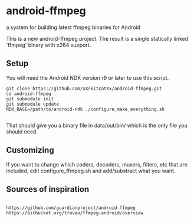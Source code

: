 android-ffmpeg
==============

a system for building latest ffmpeg binaries for Android


This is a new android-ffmpeg project.
The result is a single statically linked 'ffmpeg' binary with x264 support. 


Setup
-----
You will need the Android NDK version r9 or later to use this script.







<pre><code>git clone https://github.com/xXskitcatXx/android-ffmpeg.git
cd android-ffmpeg
git submodule init
git submodule update
NDK_BASE=/path/to/android-ndk ./configure_make_everything.sh

</code></pre>





That should give you a binary file in data/out/bin/ which is the only file
you should need.


Customizing
-----------

If you want to change which coders, decoders, muxers, filters, etc that are
included, edit configure_ffmpeg.sh and add/substract what you want.


Sources of inspiration
----------------------
<pre><code>
https://github.com/guardianproject/android-ffmpeg
https://bitbucket.org/trovao/ffmpeg-android/overview
</code></pre>


